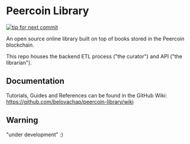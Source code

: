 # Peercoin Library

[![tip for next commit](https://peer4commit.com/projects/195.svg)](https://peer4commit.com/projects/195)

An open source online library built on top of books stored in the Peercoin blockchain.

This repo houses the backend ETL process ("the curator") and API ("the librarian").

## Documentation

Tutorials, Guides and References can be found in the GitHub Wiki: https://github.com/belovachap/peercoin-library/wiki

## Warning

"under development" :)

